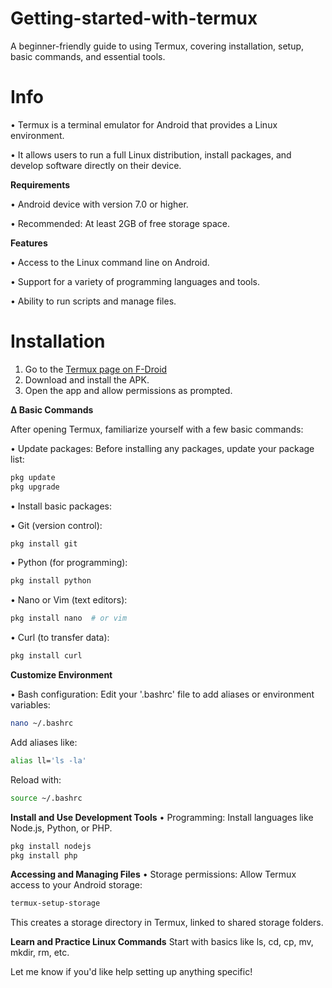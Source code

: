# **Getting-started-with-termux**
A beginner-friendly guide to using Termux, covering installation, setup, basic commands, and essential tools.

# **Info**

• Termux is a terminal emulator for Android that provides a Linux environment.

• It allows users to run a full Linux distribution, install packages, and develop software directly on their device.

**Requirements**

• Android device with version 7.0 or higher.

• Recommended: At least 2GB of free storage space.

**Features**

• Access to the Linux command line on Android.

• Support for a variety of programming languages and tools.

• Ability to run scripts and manage files.

# **Installation**

1. Go to the [Termux page on F-Droid](https://f-droid.org/en/packages/com.termux/)
2. Download and install the APK.
3. Open the app and allow permissions as prompted.

**∆ Basic Commands**

After opening Termux, familiarize yourself with a few basic commands:

• Update packages: Before installing any packages, update your package list:

```bash
pkg update
pkg upgrade
```
• Install basic packages: 
  
• Git (version control): 

```bash
pkg install git
```
• Python (for programming):

```bash
pkg install python
```
• Nano or Vim (text editors):

```bash
pkg install nano  # or vim
```
• Curl (to transfer data):

```bash
pkg install curl
```

**Customize Environment**

• Bash configuration: Edit your '.bashrc' file to add aliases or environment variables:

```bash
nano ~/.bashrc
```
Add aliases like:
```bash
alias ll='ls -la'
```
Reload with:
```bash
source ~/.bashrc
```

**Install and Use Development Tools**
 • Programming: Install languages like Node.js, Python, or PHP.

```bash
pkg install nodejs
pkg install php
```

**Accessing and Managing Files**
 • Storage permissions: Allow Termux access to your Android storage:

```bash
termux-setup-storage
```
This creates a storage directory in Termux, linked to shared storage folders.

**Learn and Practice Linux Commands**
Start with basics like ls, cd, cp, mv, mkdir, rm, etc.

Let me know if you'd like help setting up anything specific!

